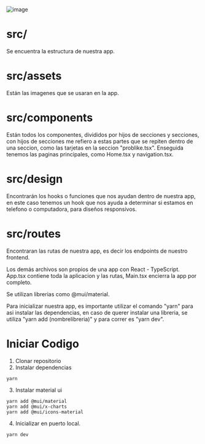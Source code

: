 ![image](https://github.com/Sdls31/dashboard-front/assets/127796900/b5b47040-86b5-40a4-a22c-2bbca031fc21)



# src/
Se encuentra la estructura de nuestra app.

# src/assets
Están las imagenes que se usaran en la app.

# src/components
Están todos los componentes, divididos por hijos de secciones y secciones, con hijos de secciones me refiero a estas partes que se repiten dentro de una seccion, como las tarjetas en la seccion "problike.tsx". Enseguida tenemos las paginas principales, como Home.tsx y navigation.tsx.

# src/design
Encontrarán los hooks o funciones que nos ayudan dentro de nuestra app, en este caso tenemos un hook que nos ayuda a determinar si estamos en telefono o computadora, para diseños responsivos.

# src/routes
Encontraran las rutas de nuestra app, es decir los endpoints de nuestro frontend.

Los demás archivos son propios de una app con React - TypeScript. App.tsx contiene toda la aplicacion y las rutas, Main.tsx encierra la app por completo.

Se utilizan librerias como @mui/material.

Para inicializar nuestra app, es importante utilizar el comando "yarn" para asi instalar las dependencias, en caso de querer instalar una libreria, se utiliza "yarn add (nombrelibreria)" y para correr es "yarn dev".

# Iniciar Codigo
1. Clonar repositorio
2. Instalar dependencias
```
yarn
```

3. Instalar material ui
```
yarn add @mui/material
yarn add @mui/x-charts
yarn add @mui/icons-material
```
4. Inicializar en puerto local.
```
yarn dev
```
